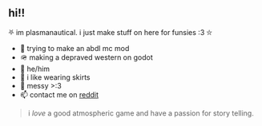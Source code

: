## hi!!

⛧ im plasmanautical. i just make stuff on here for funsies :3 ⛥

- 🍼 trying to make an abdl mc mod
- 🪖 making a depraved western on godot
- 🧟 he/him
- 🎀 i like wearing skirts
- 🤎 messy >:3
- 📫 contact me on [reddit](https://www.reddit.com/user/StarryNuit/)

> i _love_ a good atmospheric game and have a passion for story telling.
